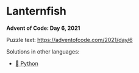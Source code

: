 # Lanternfish

**Advent of Code: Day 6, 2021**

Puzzle text: <https://adventofcode.com/2021/day/6>

Solutions in other languages:

- [🐍 Python](../../../../python/2021/06_lanternfish)
